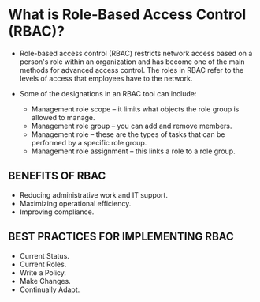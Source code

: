 # What is Role-Based Access Control (RBAC)?

* Role-based access control (RBAC) restricts network access based on a person's role within an organization and has become one of the main methods for advanced access control. The roles in RBAC refer to the levels of access that employees have to the network.

* Some of the designations in an RBAC tool can include:

  - Management role scope – it limits what objects the role group is allowed to manage.
  - Management role group – you can add and remove members.
  - Management role – these are the types of tasks that can be performed by a specific role group.
  - Management role assignment – this links a role to a role group.

## BENEFITS OF RBAC
- Reducing administrative work and IT support. 
- Maximizing operational efficiency.
- Improving compliance. 


## BEST PRACTICES FOR IMPLEMENTING RBAC
  * Current Status.
  * Current Roles.
  * Write a Policy.
  * Make Changes.
  * Continually Adapt.